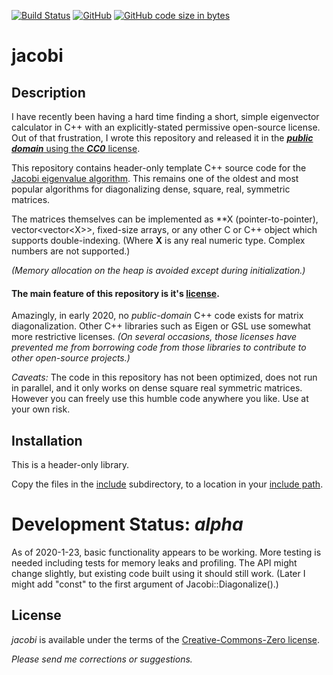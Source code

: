 [![Build Status](https://travis-ci.org/jewettaij/jacobi.svg?branch=master)](https://travis-ci.org/jewettaij/jacobi.svg?branch=master)
[![GitHub](https://img.shields.io/github/license/jewettaij/jacobi)](./LICENSE.md)
[![GitHub code size in bytes](https://img.shields.io/github/languages/code-size/jewettaij/jacobi)]()


jacobi
===========

## Description

I have recently been having a hard time finding a short, simple eigenvector calculator in C++ with an explicitly-stated permissive open-source license.  Out of that frustration, I wrote this repository and released it in the [***public domain*** using the ***CC0*** license](https://creativecommons.org/publicdomain/zero/1.0/).

This repository contains header-only template C++ source code for the
[Jacobi eigenvalue algorithm](https://en.wikipedia.org/wiki/Jacobi_eigenvalue_algorithm).
This remains one of the oldest and most popular algorithms for
diagonalizing dense, square, real, symmetric matrices.

The matrices themselves can be implemented as \*\*X (pointer-to-pointer),
vector\<vector\<X\>\>, fixed-size arrays,
or any other C or C++ object which supports double-indexing.
(Where **X** is any real numeric type.  Complex numbers are not supported.)

*(Memory allocation on the heap is avoided except during initialization.)*


#### The main feature of this repository is it's [license](LICENSE.md).

Amazingly, in early 2020, no *public-domain*
C++ code exists for matrix diagonalization.
Other C++ libraries such as Eigen or GSL
use somewhat more restrictive licenses.
*(On several occasions, those licenses have prevented me from borrowing code
from those libraries to contribute to other open-source projects.)*

*Caveats:* The code in this repository has not been optimized,
does not run in parallel,
and it only works on dense square real symmetric matrices.
However you can freely use this humble code anywhere you like.
Use at your own risk.


## Installation

This is a header-only library.

Copy the files in the [include](include) subdirectory,
to a location in your
[include path](https://www.rapidtables.com/code/linux/gcc/gcc-i.html).

# Development Status: *alpha*

As of 2020-1-23, basic functionality appears to be working.
More testing is needed including tests for memory leaks and profiling.
The API might change slightly, but existing code built using
it should still work.
(Later I might add "const" to the first argument of Jacobi::Diagonalize().)


## License

*jacobi* is available under the terms of the [Creative-Commons-Zero license](LICENSE.md).

*Please send me corrections or suggestions.*

